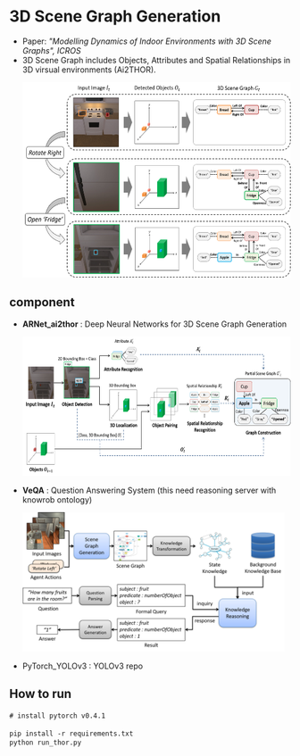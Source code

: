 # 3D Scene Graph Generation
- Paper: *"Modelling Dynamics of Indoor Environments with 3D Scene Graphs", ICROS*
- 3D Scene Graph includes Objects, Attributes and Spatial Relationships in 3D virsual environments (Ai2THOR).
    <p></p>
    <p align="left" vlign="center">
      <img src="./imgs/sgg.png" height="350">
    </p>

## component
- **ARNet_ai2thor** : Deep Neural Networks for 3D Scene Graph Generation  
    <p align="left" vlign="center">
      <img src="./imgs/sr.png" height="250">
    </p>
- **VeQA** : Question Answering System (this need reasoning server with knowrob ontology)  
    <p align="left" vlign="center">
      <img src="./imgs/vqa.png" height="250">
    </p>
- PyTorch_YOLOv3 : YOLOv3 repo  

## How to run
```
# install pytorch v0.4.1

pip install -r requirements.txt
python run_thor.py
```


